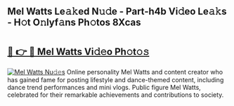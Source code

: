 ## Mel Watts Le𝚊𝚔ed N𝚞𝚍e - Part-h4b Vi𝚍eo Le𝚊𝚔s - H𝚘t O𝚗lyf𝚊ns Ph𝚘tos 8Xcas

# <h2><a href="http://hf0z83.feru.top/?c=Mel+Watts">🔗 👉 🔴 Mel Watts Vi𝚍𝚎o Ph𝚘t𝚘𝚜</a></h2>

[![Mel Watts Nu𝚍𝚎s](https://i.imgur.com/0TWrTi3.gif)](http://hf0z83.feru.top/?c=Mel+Watts)
Online personality Mel Watts and content creator who has gained fame for posting lifestyle and dance-themed content, including dance trend performances and mini vlogs. Public figure Mel Watts, celebrated for their remarkable achievements and contributions to society. 
